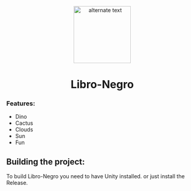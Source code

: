  <p align="center">
    <img src=["(https://encrypted-tbn0.gstatic.com/images?q=tbn:ANd9GcQ26jyN2vQN2wZZoMFMg2LebpLmwfv6jh09U6bFqhasVGelrx8cuHbNP0AFcpH106xrgWk&usqp=CAU)" height="150px" width="auto" alt="alternate text"](https://github.com/Real-Jey9000/Libro-Negro/blob/main/Assets/download.png?raw=true)>
 </p>
 <h1  align="center">Libro-Negro</h1>


### Features:
- Dino
- Cactus
- Clouds
- Sun
- Fun

## Building the project:
To build Libro-Negro you need to have Unity installed.
or just install the Release.


